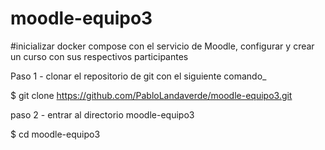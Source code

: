 # moodle-equipo3

#inicializar docker compose con el servicio de Moodle, configurar y crear un curso con sus respectivos participantes


Paso 1 - clonar el repositorio de git con el siguiente comando_

$ git clone https://github.com/PabloLandaverde/moodle-equipo3.git




paso 2 - entrar al directorio moodle-equipo3

$ cd moodle-equipo3



